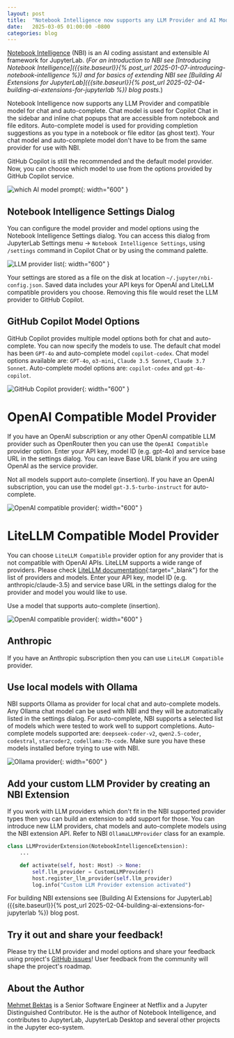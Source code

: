 ```yaml
---
layout: post
title:  "Notebook Intelligence now supports any LLM Provider and AI Model!"
date:   2025-03-05 01:00:00 -0800
categories: blog
---
```


[Notebook Intelligence](https://github.com/notebook-intelligence/notebook-intelligence) (NBI) is an AI coding assistant and extensible AI framework for JupyterLab. (*For an introduction to NBI see [Introducing Notebook Intelligence]({{site.baseurl}}{% post_url 2025-01-07-introducing-notebook-intelligence %}) and for basics of extending NBI see [Building AI Extensions for JupyterLab]({{site.baseurl}}{% post_url 2025-02-04-building-ai-extensions-for-jupyterlab %}) blog posts.*)

Notebook Intelligence now supports any LLM Provider and compatible model for chat and auto-complete. Chat model is used for Copilot Chat in the sidebar and inline chat popups that are accessible from notebook and file editors. Auto-complete model is used for providing completion suggestions as you type in a notebook or file editor (as ghost text). Your chat model and auto-complete model don't have to be from the same provider for use with NBI.

GitHub Copilot is still the recommended and the default model provider. Now, you can choose which model to use from the options provided by GitHub Copilot service.

![which AI model prompt](/notebook-intelligence/assets/images/llm-providers/llm-provider-model.gif){: width="600" }

## Notebook Intelligence Settings Dialog

You can configure the model provider and model options using the Notebook Intelligence Settings dialog. You can access this dialog from JupyterLab Settings menu -> `Notebook Intelligence Settings`, using `/settings` command in Copilot Chat or by using the command palette.

![LLM provider list](/notebook-intelligence/assets/images/llm-providers/provider-list.png){: width="600" }

Your settings are stored as a file on the disk at location `~/.jupyter/nbi-config.json`. Saved data includes your API keys for OpenAI and LiteLLM compatible providers you choose. Removing this file would reset the LLM provider to GitHub Copilot.

## GitHub Copilot Model Options

GitHub Copilot provides multiple model options both for chat and auto-complete. You can now specify the models to use. The default chat model has been `GPT-4o` and auto-complete model `copilot-codex`. Chat model options available are: `GPT-4o`, `o3-mini`, `Claude 3.5 Sonnet`, `Claude 3.7 Sonnet`. Auto-complete model options are: `copilot-codex` and `gpt-4o-copilot`.

![GitHub Copilot provider](/notebook-intelligence/assets/images/llm-providers/github-copilot-models.png){: width="600" }

# OpenAI Compatible Model Provider

If you have an OpenAI subscription or any other OpenAI compatible LLM provider such as OpenRouter then you can use the `OpenAI Compatible` provider option. Enter your API key, model ID (e.g. gpt-4o) and service base URL in the settings dialog. You can leave Base URL blank if you are using OpenAI as the service provider.

Not all models support auto-complete (insertion). If you have an OpenAI subscription, you can use the model `gpt-3.5-turbo-instruct` for auto-complete.

![OpenAI compatible provider](/notebook-intelligence/assets/images/llm-providers/openai-compatible-provider.png){: width="600" }

# LiteLLM Compatible Model Provider

You can choose `LiteLLM Compatible` provider option for any provider that is not compatible with OpenAI APIs. LiteLLM supports a wide range of providers. Please check [LiteLLM documentation](https://docs.litellm.ai/docs/providers){:target="_blank"} for the list of providers and models. Enter your API key, model ID (e.g. anthropic/claude-3.5) and service base URL in the settings dialog for the provider and model you would like to use.

Use a model that supports auto-complete (insertion).

![OpenAI compatible provider](/notebook-intelligence/assets/images/llm-providers/litellm-compatible-provider.png){: width="600" }

## Anthropic

If you have an Anthropic subscription then you can use `LiteLLM Compatible` provider.

## Use local models with Ollama

NBI supports Ollama as provider for local chat and auto-complete models. Any Ollama chat model can be used with NBI and they will be automatically listed in the settings dialog. For auto-complete, NBI supports a selected list of models which were tested to work well to support completions. Auto-complete models supported are: `deepseek-coder-v2`, `qwen2.5-coder`, `codestral`, `starcoder2`, `codellama:7b-code`. Make sure you have these models installed before trying to use with NBI.

![Ollama provider](/notebook-intelligence/assets/images/llm-providers/ollama-provider.png){: width="600" }

## Add your custom LLM Provider by creating an NBI Extension

If you work with LLM providers which don't fit in the NBI supported provider types then you can build an extension to add support for those. You can introduce new LLM providers, chat models and auto-complete models using the NBI extension API. Refer to NBI `OllamaLLMProvider` class for an example.

```python
class LLMProviderExtension(NotebookIntelligenceExtension):
    ...

    def activate(self, host: Host) -> None:
        self.llm_provider = CustomLLMProvider()
        host.register_llm_provider(self.llm_provider)
        log.info("Custom LLM Provider extension activated")
```

For building NBI extensions see [Building AI Extensions for JupyterLab]({{site.baseurl}}{% post_url 2025-02-04-building-ai-extensions-for-jupyterlab %}) blog post.

## Try it out and share your feedback!

Please try the LLM provider and model options and share your feedback using project's [GitHub issues](https://github.com/notebook-intelligence/notebook-intelligence/issues)! User feedback from the community will shape the project's roadmap.

## About the Author

[Mehmet Bektas](https://www.linkedin.com/in/mehmet-bektas) is a Senior Software Engineer at Netflix and a Jupyter Distinguished Contributor. He is the author of Notebook Intelligence, and contributes to JupyterLab, JupyterLab Desktop and several other projects in the Jupyter eco-system.

